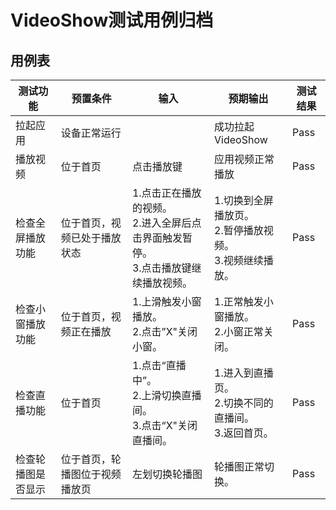 # VideoShow测试用例归档

## 用例表

|测试功能|预置条件|输入|预期输出|测试结果|
|---|---|---|---|---|
|拉起应用|设备正常运行| |成功拉起VideoShow|Pass|
|播放视频|位于首页| 点击播放键 | 应用视频正常播放 |Pass|
|检查全屏播放功能|位于首页，视频已处于播放状态|1.点击正在播放的视频。<br/>2.进入全屏后点击界面触发暂停。<br/>3.点击播放键继续播放视频。|1.切换到全屏播放页。<br/>2.暂停播放视频。<br/>3.视频继续播放。 |Pass|
|检查小窗播放功能|位于首页，视频正在播放| 1.上滑触发小窗播放。<br/>2.点击”X"关闭小窗。 |1.正常触发小窗播放。<br/>2.小窗正常关闭。|Pass|
|检查直播功能|位于首页| 1.点击“直播中”。<br/>2.上滑切换直播间。<br/>3.点击“X"关闭直播间。 |1.进入到直播页。<br/>2.切换不同的直播间。<br/>3.返回首页。|Pass|
|检查轮播图是否显示|位于首页，轮播图位于视频播放页| 左划切换轮播图 |轮播图正常切换。|Pass|